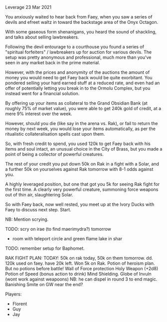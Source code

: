 Leverage
23 Mar 2021

You anxiously waited to hear back from Faey, when you saw a series of devils and efreet waltz in toward the backstage area of the Onyx Octagon.

With some gaseous form shenanigans, you heard the sound of shackling, and talks about selling lawbreakers.

Following the devil entourage to a courthouse you found a series of "spiritual forfeiters" / lawbreakers up for auction for various devils. The setup was pretty anonymous and professional, much more than you've seen in any market back in the prime material.

However, with the prices and anonymity of the auctions the amount of money you would need to get Faey back would be quite exorbitant. You pondered selling your hard earned stuff at a reduced rate, and even had an offer of potentially letting you break in to the Ormolu Complex, but you instead went for a financial solution.

By offering up your items as collateral to the Grand Obsidian Bank (at roughly 75% of market value), you were able to get 240k gold of credit, at a mere 9% interest over the week.

However, should you die (like say in the arena vs. Rak), or fail to return the money by next week, you would lose your items automatically, as per the ritualistic collateralisation spells cast upon them.

So, with fresh credit to spend, you used 120k to get Faey back with his items and soul intact, an unusual choice in the City of Brass, but you made a point of being a collector of powerful creatures.

The rest of your credit you put down 50k on Rak in a fight with a Solar, and a further 50k on yourselves against Rak tomorrow with 8-1 odds against you.

A highly leveraged position, but one that got you 5k for seeing Rak fight for the first time. A clearly very powerful creature, summoning force weapons out of thin air, slaughtering Solar.

So with Faey back, now well rested, you meet up at the Ivory Ducks with Faey to discuss next step. Start.


NB: Mention scrying.

TODO: scry on irae (to find maerimydra?) tomorrow
- room with teleport circle and green flame lake in shar

TODO: remember setup for Baphomet.

RAK FIGHT PLAN:
TODAY: 50k on rak today, 50k on them tomorrow. dd.
120k used on faey. have 20k left.
Won 5k on Rak.
Potion of heroism plan.
But no potions before battle!
Wall of Force protection
Holy Weapon (+2d8)
Potion of Speed (bonus action to drink)
Mind Shielding.
Globe of Invuln (wont work against weapoons)
NB: he can dispel in round 3 to end magic.
Banishing Smite on GW near the end?

Players:
- Florent
- Guy
- Jay

